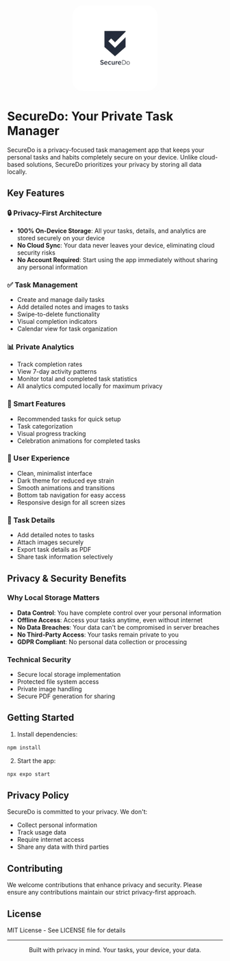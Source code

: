 <p align="center">
  <img src="assets/logo_bg_removed.png" width="200" height="200" style="border-radius: 25px;">
</p>

# SecureDo: Your Private Task Manager

SecureDo is a privacy-focused task management app that keeps your personal tasks and habits completely secure on your device. Unlike cloud-based solutions, SecureDo prioritizes your privacy by storing all data locally.

## Key Features

### 🔒 Privacy-First Architecture
- **100% On-Device Storage**: All your tasks, details, and analytics are stored securely on your device
- **No Cloud Sync**: Your data never leaves your device, eliminating cloud security risks
- **No Account Required**: Start using the app immediately without sharing any personal information

### ✅ Task Management
- Create and manage daily tasks
- Add detailed notes and images to tasks
- Swipe-to-delete functionality
- Visual completion indicators
- Calendar view for task organization

### 📊 Private Analytics
- Track completion rates
- View 7-day activity patterns
- Monitor total and completed task statistics
- All analytics computed locally for maximum privacy

### 🎯 Smart Features
- Recommended tasks for quick setup
- Task categorization
- Visual progress tracking
- Celebration animations for completed tasks

### 📱 User Experience
- Clean, minimalist interface
- Dark theme for reduced eye strain
- Smooth animations and transitions
- Bottom tab navigation for easy access
- Responsive design for all screen sizes

### 📄 Task Details
- Add detailed notes to tasks
- Attach images securely
- Export task details as PDF
- Share task information selectively

## Privacy & Security Benefits

### Why Local Storage Matters
- **Data Control**: You have complete control over your personal information
- **Offline Access**: Access your tasks anytime, even without internet
- **No Data Breaches**: Your data can't be compromised in server breaches
- **No Third-Party Access**: Your tasks remain private to you
- **GDPR Compliant**: No personal data collection or processing

### Technical Security
- Secure local storage implementation
- Protected file system access
- Private image handling
- Secure PDF generation for sharing

## Getting Started

1. Install dependencies:
```bash
npm install
```

2. Start the app:
```bash
npx expo start
```

## Privacy Policy
SecureDo is committed to your privacy. We don't:
- Collect personal information
- Track usage data
- Require internet access
- Share any data with third parties

## Contributing
We welcome contributions that enhance privacy and security. Please ensure any contributions maintain our strict privacy-first approach.

## License
MIT License - See LICENSE file for details

---

<p align="center">
Built with privacy in mind. Your tasks, your device, your data.
</p>
